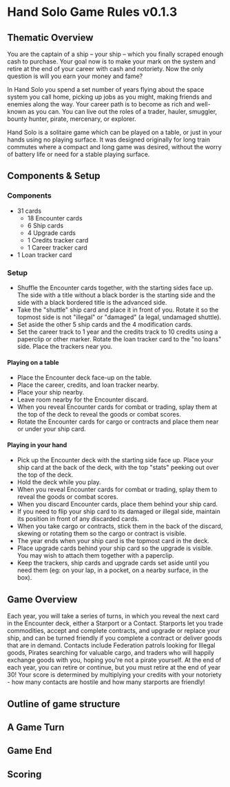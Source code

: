 # Hand Solo Game Rules v0.1.3

## Thematic Overview

You are the captain of a ship – your ship – which you finally scraped enough cash to purchase. Your goal now is to make your mark on the system and retire at the end of your career with cash and notoriety. Now the only question is will you earn your money and fame?

In Hand Solo you spend a set number of years flying about the space system you call home, picking up jobs as you might, making friends and enemies along the way. Your career path is to become as rich and well-known as you can. You can live out the roles of a trader, hauler, smuggler, bounty hunter, pirate, mercenary, or explorer.

Hand Solo is a solitaire game which can be played on a table, or just in your hands using no playing surface. It was designed originally for long train commutes where a compact and long game was desired, without the worry of battery life or need for a stable playing surface.

## Components & Setup

### Components

* 31 cards
	* 18 Encounter cards
	* 6 Ship cards
	* 4 Upgrade cards
	* 1 Credits tracker card
	* 1 Career tracker card
* 	1 Loan tracker card

### Setup

* Shuffle the Encounter cards together, with the starting sides face up. The side with a title without a black border is the starting side and the side with a black bordered title is the advanced side.
* Take the "shuttle" ship card and place it in front of you. Rotate it so the topmost side is not "illegal" or "damaged" (a legal, undamaged shuttle).
* Set aside the other 5 ship cards and the 4 modification cards.
* Set the career track to 1 year and the credits track to 10 credits using a paperclip or other marker. Rotate the loan tracker card to the "no loans" side. Place the trackers near you.

#### Playing on a table

* Place the Encounter deck face-up on the table.
* Place the career, credits, and loan tracker nearby.
* Place your ship nearby.
* Leave room nearby for the Encounter discard.
* When you reveal Encounter cards for combat or trading, splay them at the top of the deck to reveal the goods or combat scores.
* Rotate the Encounter cards for cargo or contracts and place them near or under your ship card.

#### Playing in your hand

* Pick up the Encounter deck with the starting side face up. Place your ship card at the back of the deck, with the top "stats" peeking out over the top of the deck. 
* Hold the deck while you play.
* When you reveal Encounter cards for combat or trading, splay them to reveal the goods or combat scores.
* When you discard Encounter cards, place them behind your ship card.
* If you need to flip your ship card to its damaged or illegal side, maintain its position in front of any discarded cards.
* When you take cargo or contracts, stick them in the back of the discard, skewing or rotating them so the cargo or contract is visible.
* The year ends when your ship card is the topmost card in the deck.
* Place upgrade cards behind your ship card so the upgrade is visible. You may wish to attach them together with a paperclip.
* Keep the trackers, ship cards and upgrade cards set aside until you need them (eg: on your lap, in a pocket, on a nearby surface, in the box).

## Game Overview

Each year, you will take a series of turns, in which you reveal the next card in the Encounter deck, either a Starport or a Contact. Starports let you trade commodities, accept and complete contracts, and upgrade or replace your ship, and can be turned friendly if you complete a contract or deliver goods that are in demand. Contacts include Federation patrols looking for Illegal goods, Pirates searching for valuable cargo, and traders who will happily exchange goods with you, hoping you're not a pirate yourself. At the end of each year, you can retire or continue, but you must retire at the end of year 30! Your score is determined by multiplying your credits with your notoriety - how many contacts are hostile and how many starports are friendly!

## Outline of game structure

## A Game Turn

## Game End

## Scoring